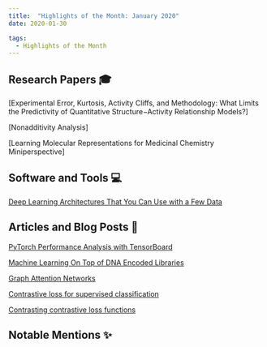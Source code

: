 ```yaml
---
title:  "Highlights of the Month: January 2020"
date: 2020-01-30

tags:
  - Highlights of the Month
---
```


## Research Papers 🎓

[Experimental Error, Kurtosis, Activity Cliffs, and Methodology: What Limits the Predictivity of Quantitative Structure−Activity Relationship Models?]

[Nonadditivity Analysis]

[Learning Molecular Representations for Medicinal Chemistry Miniperspective]

## Software and Tools 💻 
[Deep Learning Architectures That You Can Use with a Few Data](https://medium.com/@GorkemPolat/deep-learning-architectures-that-you-can-use-with-a-very-few-data-8e5b4fa1d5da)

## Articles and Blog Posts 📃

[PyTorch Performance Analysis with TensorBoard](https://towardsdatascience.com/pytorch-performance-analysis-with-tensorboard-7c61f91071aa)

[Machine Learning On Top of DNA Encoded Libraries](https://blogs.sciencemag.org/pipeline/archives/2020/06/16/machine-learning-on-top-of-dna-encoded-libraries)

[Graph Attention Networks](https://petar-v.com/GAT/)

[Contrastive loss for supervised classification](https://towardsdatascience.com/contrastive-loss-for-supervised-classification-224ae35692e7)

[Contrasting contrastive loss functions](https://towardsdatascience.com/contrasting-contrastive-loss-functions-3c13ca5f055e)

## Notable Mentions ✨




